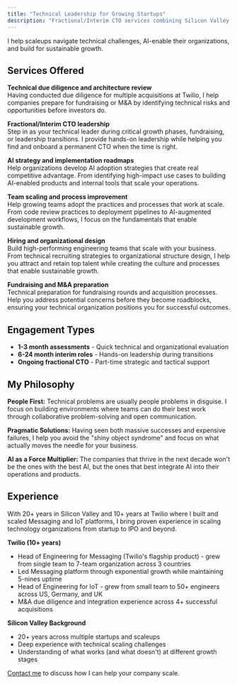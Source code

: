 ```yaml
---
title: "Technical Leadership for Growing Startups"
description: "Fractional/Interim CTO services combining Silicon Valley strategic experience with hands-on execution"
---
```


I help scaleups navigate technical challenges, AI-enable their organizations, and build for sustainable growth.

## Services Offered

**Technical due diligence and architecture review**  
Having conducted due diligence for multiple acquisitions at Twilio, I help companies prepare for fundraising or M&A by identifying technical risks and opportunities before investors do.

**Fractional/Interim CTO leadership**  
Step in as your technical leader during critical growth phases, fundraising, or leadership transitions. I provide hands-on leadership while helping you find and onboard a permanent CTO when the time is right.

**AI strategy and implementation roadmaps**  
Help organizations develop AI adoption strategies that create real competitive advantage. From identifying high-impact use cases to building AI-enabled products and internal tools that scale your operations.

**Team scaling and process improvement**  
Help growing teams adopt the practices and processes that work at scale. From code review practices to deployment pipelines to AI-augmented development workflows, I focus on the fundamentals that enable sustainable growth.

**Hiring and organizational design**  
Build high-performing engineering teams that scale with your business. From technical recruiting strategies to organizational structure design, I help you attract and retain top talent while creating the culture and processes that enable sustainable growth.

**Fundraising and M&A preparation**  
Technical preparation for fundraising rounds and acquisition processes. Help you address potential concerns before they become roadblocks, ensuring your technical organization positions you for successful outcomes.

## Engagement Types

- **1-3 month assessments** - Quick technical and organizational evaluation
- **6-24 month interim roles** - Hands-on leadership during transitions
- **Ongoing fractional CTO** - Part-time strategic and tactical support

## My Philosophy

**People First:** Technical problems are usually people problems in disguise. I focus on building environments where teams can do their best work through collaborative problem-solving and open communication.

**Pragmatic Solutions:** Having seen both massive successes and expensive failures, I help you avoid the "shiny object syndrome" and focus on what actually moves the needle for your business.

**AI as a Force Multiplier:** The companies that thrive in the next decade won't be the ones with the best AI, but the ones that best integrate AI into their operations and products.

## Experience

With 20+ years in Silicon Valley and 10+ years at Twilio where I built and scaled Messaging and IoT platforms, I bring proven experience in scaling technology organizations from startup to IPO and beyond.

**Twilio (10+ years)**
- Head of Engineering for Messaging (Twilio's flagship product) - grew from single team to 7-team organization across 3 countries
- Led Messaging platform through exponential growth while maintaining 5-nines uptime
- Head of Engineering for IoT - grew from small team to 50+ engineers across US, Germany, and UK
- M&A due diligence and integration experience across 4+ successful acquisitions

**Silicon Valley Background**
- 20+ years across multiple startups and scaleups
- Deep experience with technical scaling challenges
- Understanding of what works (and what doesn't) at different growth stages

[Contact me](mailto:contact@aiscale.no) to discuss how I can help your company scale.